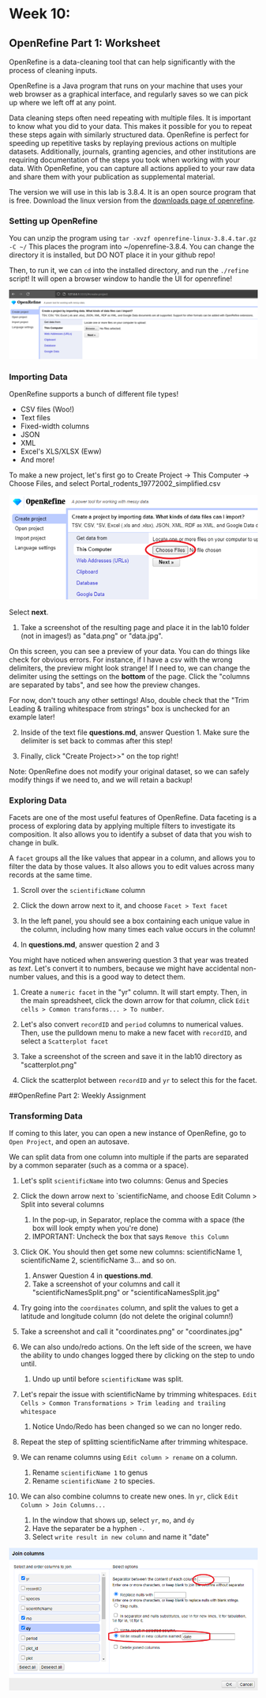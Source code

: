 # Week 10:
## OpenRefine Part 1: Worksheet
OpenRefine is a data-cleaning tool that can help significantly with the process of cleaning inputs.

OpenRefine is a Java program that runs on your machine that uses your web browser as a graphical interface, and regularly saves so we can pick up where we left off at any point.

Data cleaning steps often need repeating with multiple files. It is important to know what you did to your data. This makes it possible for you to repeat these steps again with similarly structured data. OpenRefine is perfect for speeding up repetitive tasks by replaying previous actions on multiple datasets.
Additionally, journals, granting agencies, and other institutions are requiring documentation of the steps you took when working with your data. With OpenRefine, you can capture all actions applied to your raw data and share them with your publication as supplemental material.

The version we will use in this lab is 3.8.4. It is an open source program that is free. Download the linux version from the [downloads page of openrefine](https://openrefine.org/download).

### Setting up OpenRefine
You can unzip the program using `tar -xvzf openrefine-linux-3.8.4.tar.gz -C ~/`
This places the program into ~/openrefine-3.8.4. You can change the directory it is installed, but DO NOT place it in your github repo!

Then, to run it, we can `cd` into the installed directory, and run the `./refine` script!
It will open a browser window to handle the UI for openrefine!

![The openrefine start](/lab10/images/openrefine-ui.png "An example of the openrefine start.")

### Importing Data
OpenRefine supports a bunch of different file types!
* CSV files (Woo!)
* Text files
* Fixed-width columns
* JSON
* XML
* Excel's XLS/XLSX (Eww)
* And more!

To make a new project, let's first go to Create Project -> This Computer -> Choose Files,
and select Portal\_rodents\_19772002\_simplified.csv

![The upload button location for openrefine](/lab10/images/openrefine-upload.png "Where the upload button is.")

Select **next**.

1. Take a screenshot of the resulting page and place it in the lab10 folder (not in images!) as "data.png" or "data.jpg".

On this screen, you can see a preview of your data. You can do things like check for obvious errors. For instance, if I have a csv with the wrong delimiters, the preview might look strange! If I need to, we can change the delimiter using the settings on the **bottom** of the page. Click the "columns are separated by tabs", and see how the preview changes.

For now, don't touch any other settings! Also, double check that the "Trim Leading & trailing whitespace from strings" box is unchecked for an example later!

2. Inside of the text file __questions.md__, answer Question 1. Make sure the delimiter is set back to commas after this step!

3. Finally, click "Create Project>>" on the top right!

Note: OpenRefine does not modify your original dataset, so we can safely modify things if we need to, and we will retain a backup!

### Exploring Data

Facets are one of the most useful features of OpenRefine. Data faceting is a process of exploring data by applying multiple filters to investigate its composition. It also allows you to identify a subset of data that you wish to change in bulk.

A `facet` groups all the like values that appear in a column, and allows you to filter the data by those values. It also allows you to edit values across many records at the same time.

1. Scroll over the `scientificName` column

2. Click the down arrow next to it, and choose `Facet > Text facet`

3. In the left panel, you should see a box containing each unique value in the column, including how many times each value occurs in the column!

4. In __questions.md__, answer question 2 and 3

You might have noticed when answering question 3 that year was treated as _text_.
Let's convert it to numbers, because we might have accidental non-number values, and this is a good way to detect them.

1. Create a `numeric facet` in the "yr" column. It will start empty. Then, in the main spreadsheet, click the down arrow for that *column*, click `Edit cells > Common transforms... > To number`.

2. Let's also convert `recordID` and `period` columns to numerical values. Then, use the pulldown menu to make a new facet with `recordID`, and select a `Scatterplot facet`

3. Take a screenshot of the screen and save it in the lab10 directory as "scatterplot.png"

4. Click the scatterplot between `recordID` and `yr` to select this for the facet.

##OpenRefine Part 2: Weekly Assignment

### Transforming Data
If coming to this later, you can open a new instance of OpenRefine, go to `Open Project`, and open an autosave. 

We can split data from one column into multiple if the parts are separated by a common separater (such as a comma or a space).

1. Let's split `scientificName` into two columns: Genus and Species

2. Click the down arrow next to `scientificName, and choose Edit Column > Split into several columns
	1. In the pop-up, in Separator, replace the comma with a space (the box will look empty when you're done)
	2. IMPORTANT: Uncheck the box that says `Remove this Column`

3. Click OK. You should then get some new columns: scientificName 1, scientificName 2, scientificName 3... and so on.
	1. Answer Question 4 in __questions.md__.
	2. Take a screenshot of your columns and call it "scientificNamesSplit.png" or "scientificaNamesSplit.jpg"

4. Try going into the `coordinates` column, and split the values to get a latitude and longitude column (do not delete the original column!)

5. Take a screenshot and call it "coordinates.png" or "coordinates.jpg"

6. We can also undo/redo actions. On the left side of the screen, we have the ability to undo changes logged there by clicking on the step to undo until.
	1. Undo up until before `scientificName` was split.

7. Let's repair the issue with scientificName by trimming whitespaces. `Edit Cells > Common Transformations > Trim leading and trailing whitespace`
	1. Notice Undo/Redo has been changed so we can no longer redo.

8. Repeat the step of splitting scientificName after trimming whitespace.

9. We can rename columns using `Edit column > rename` on a column.
	1. Rename `scientificName 1` to genus
	2. Rename `scientificName 2` to species.

10. We can also combine columns to create new ones. In `yr`, click `Edit Column > Join Columns...`
	1. In the window that shows up, select `yr`, `mo`, and `dy`
	2. Have the separater be a hyphen `-`.
	3. Select `write result in new column` and name it "date"

![Setting up the combine in OpenRefine](/lab10/images/openrefine-date.png "Where the date button is.")
